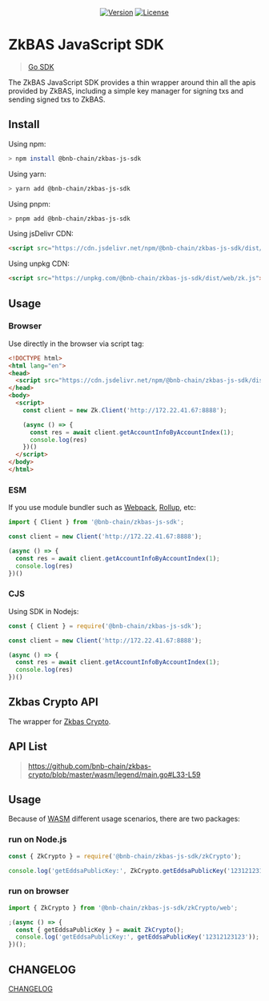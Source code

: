 <p align="center">
  <a href="https://www.npmjs.com/package/@bnb-chain/zkbas-js-sdk"><img src="https://img.shields.io/npm/v/@bnb-chain/zkbas-js-sdk" alt="Version"></a>
  <a href="https://www.npmjs.com/package/@bnb-chain/zkbas-js-sdk"><img src="https://img.shields.io/npm/l/@bnb-chain/zkbas-js-sdk" alt="License"></a>
</p>

# ZkBAS JavaScript SDK 

> [Go SDK](https://github.com/bnb-chain/zkbas-go-sdk)

The ZkBAS JavaScript SDK provides a thin wrapper around thin all the apis provided by ZkBAS, including a simple key manager for signing txs and sending signed txs to ZkBAS.

## Install

Using npm:

```bash
> npm install @bnb-chain/zkbas-js-sdk
```

Using yarn:

```bash
> yarn add @bnb-chain/zkbas-js-sdk
```

Using pnpm:

```bash
> pnpm add @bnb-chain/zkbas-js-sdk
```

Using jsDelivr CDN:

```html
<script src="https://cdn.jsdelivr.net/npm/@bnb-chain/zkbas-js-sdk/dist/web/zk.js"></script>
```

Using unpkg CDN:

```html
<script src="https://unpkg.com/@bnb-chain/zkbas-js-sdk/dist/web/zk.js"></script>
```

## Usage

### Browser

Use directly in the browser via script tag:

```html
<!DOCTYPE html>
<html lang="en">
<head>
  <script src="https://cdn.jsdelivr.net/npm/@bnb-chain/zkbas-js-sdk/dist/web/zk.js"></script>
</head>
<body>
  <script>
    const client = new Zk.Client('http://172.22.41.67:8888');

    (async () => {
      const res = await client.getAccountInfoByAccountIndex(1);
      console.log(res)
    })()
  </script>
</body>
</html>
```

### ESM

If you use module bundler such as [Webpack](https://webpack.js.org/), [Rollup](https://rollupjs.org/guide/en/), etc:

```typescript
import { Client } from '@bnb-chain/zkbas-js-sdk';

const client = new Client('http://172.22.41.67:8888');

(async () => {
  const res = await client.getAccountInfoByAccountIndex(1);
  console.log(res)
})()
```

### CJS

Using SDK in Nodejs:

```javascript
const { Client } = require('@bnb-chain/zkbas-js-sdk');

const client = new Client('http://172.22.41.67:8888');

(async () => {
  const res = await client.getAccountInfoByAccountIndex(1);
  console.log(res)
})()
```

## Zkbas Crypto API

The wrapper for [Zkbas Crypto](https://github.com/bnb-chain/zkbas-crypto).

## API List

> https://github.com/bnb-chain/zkbas-crypto/blob/master/wasm/legend/main.go#L33-L59

## Usage

Because of [WASM](https://webassembly.org/) different usage scenarios, there are two packages:

### run on Node.js

```javascript
const { ZkCrypto } = require('@bnb-chain/zkbas-js-sdk/zkCrypto');

console.log('getEddsaPublicKey:', ZkCrypto.getEddsaPublicKey('12312123123'))
```

### run on browser

```javascript
import { ZkCrypto } from '@bnb-chain/zkbas-js-sdk/zkCrypto/web';

;(async () => {
  const { getEddsaPublicKey } = await ZkCrypto();
  console.log('getEddsaPublicKey:', getEddsaPublicKey('12312123123'));
})();
```


## CHANGELOG

[CHANGELOG](./docs/CHANGELOG.md)

